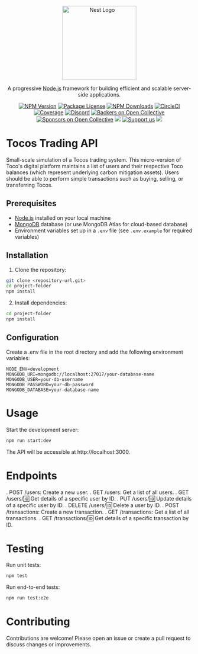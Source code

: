 <p align="center">
  <a href="http://nestjs.com/" target="blank"><img src="https://nestjs.com/img/logo-small.svg" width="200" alt="Nest Logo" /></a>
</p>

[circleci-image]: https://img.shields.io/circleci/build/github/nestjs/nest/master?token=abc123def456
[circleci-url]: https://circleci.com/gh/nestjs/nest

  <p align="center">A progressive <a href="http://nodejs.org" target="_blank">Node.js</a> framework for building efficient and scalable server-side applications.</p>
    <p align="center">
<a href="https://www.npmjs.com/~nestjscore" target="_blank"><img src="https://img.shields.io/npm/v/@nestjs/core.svg" alt="NPM Version" /></a>
<a href="https://www.npmjs.com/~nestjscore" target="_blank"><img src="https://img.shields.io/npm/l/@nestjs/core.svg" alt="Package License" /></a>
<a href="https://www.npmjs.com/~nestjscore" target="_blank"><img src="https://img.shields.io/npm/dm/@nestjs/common.svg" alt="NPM Downloads" /></a>
<a href="https://circleci.com/gh/nestjs/nest" target="_blank"><img src="https://img.shields.io/circleci/build/github/nestjs/nest/master" alt="CircleCI" /></a>
<a href="https://coveralls.io/github/nestjs/nest?branch=master" target="_blank"><img src="https://coveralls.io/repos/github/nestjs/nest/badge.svg?branch=master#9" alt="Coverage" /></a>
<a href="https://discord.gg/G7Qnnhy" target="_blank"><img src="https://img.shields.io/badge/discord-online-brightgreen.svg" alt="Discord"/></a>
<a href="https://opencollective.com/nest#backer" target="_blank"><img src="https://opencollective.com/nest/backers/badge.svg" alt="Backers on Open Collective" /></a>
<a href="https://opencollective.com/nest#sponsor" target="_blank"><img src="https://opencollective.com/nest/sponsors/badge.svg" alt="Sponsors on Open Collective" /></a>
  <a href="https://paypal.me/kamilmysliwiec" target="_blank"><img src="https://img.shields.io/badge/Donate-PayPal-ff3f59.svg"/></a>
    <a href="https://opencollective.com/nest#sponsor"  target="_blank"><img src="https://img.shields.io/badge/Support%20us-Open%20Collective-41B883.svg" alt="Support us"></a>
  <a href="https://twitter.com/nestframework" target="_blank"><img src="https://img.shields.io/twitter/follow/nestframework.svg?style=social&label=Follow"></a>
</p>
  <!--[![Backers on Open Collective](https://opencollective.com/nest/backers/badge.svg)](https://opencollective.com/nest#backer)
  [![Sponsors on Open Collective](https://opencollective.com/nest/sponsors/badge.svg)](https://opencollective.com/nest#sponsor)-->

# Tocos Trading API

Small-scale simulation of a Tocos trading system. This micro-version of Toco's digital platform maintains a list of users and their respective Toco balances (which represent underlying carbon mitigation assets). Users should be able to perform simple transactions such as buying, selling, or transferring Tocos.

## Prerequisites

- [Node.js](https://nodejs.org/) installed on your local machine
- [MongoDB](https://www.mongodb.com/) database (or use MongoDB Atlas for cloud-based database)
- Environment variables set up in a `.env` file (see `.env.example` for required variables)

## Installation

1. Clone the repository:
```bash
git clone <repository-url.git>
cd project-folder
npm install
```

2. Install dependencies:
```bash
cd project-folder
npm install
```

## Configuration

Create a .env file in the root directory and add the following environment variables:
```
NODE_ENV=development
MONGODB_URI=mongodb://localhost:27017/your-database-name
MONGODB_USER=your-db-username
MONGODB_PASSWORD=your-db-password
MONGODB_DATABASE=your-database-name
```

# Usage

Start the development server:
```bash
npm run start:dev
```
The API will be accessible at http://localhost:3000.

# Endpoints
. POST /users: Create a new user.
. GET /users: Get a list of all users.
. GET /users/:id: Get details of a specific user by ID.
. PUT /users/:id: Update details of a specific user by ID.
. DELETE /users/:id: Delete a user by ID.
. POST /transactions: Create a new transaction.
. GET /transactions: Get a list of all transactions.
. GET /transactions/:id: Get details of a specific transaction by ID.

# Testing

Run unit tests:
```bash
npm test
```

Run end-to-end tests:
```bash
npm run test:e2e
```

# Contributing

Contributions are welcome! Please open an issue or create a pull request to discuss changes or improvements.
